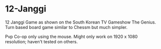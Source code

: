 # 12-Janggi

12 Janggi Game as shown on the South Korean TV Gameshow The Genius.  Turn based board game similar to Chessm but much simpler.

Pvp Co-op only using the mouse.
Might only work on 1920 x 1080 resolution; haven't tested on others.
